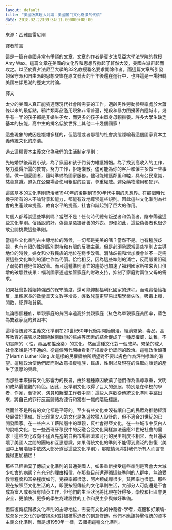 ```yaml
---
layout: default
title: "美國版真理大討論：美國奮鬥文化崩潰的代價"
date: 2018-02-22T09:34:11.000000+08:00
---
```


來源：西雅圖雷尼爾

譯者前言

這是一篇在美國非常有爭議的文章，文章的作者是賓夕法尼亞大學法學院的教授Amy Wax。這篇文章在美國的文化界和思想界掀起了軒然大波，美國左派群起而攻之。以至於賓夕法尼亞大學的33名教授聯名要求開除作者。而這篇文章所引發的保守派和自由派的思想交鋒在原文發表的半年後還在進行中，也許這是一場扭轉美國左傾思潮的歷史大討論。

譯文

太少的美國人真正能夠適應現代社會所需要的工作。適齡男性勞動參與率處於大蕭條以來的最低點，鴉片類毒品濫用現象非常普遍，兇殺和暴力困擾著內陸城市。幾乎有一半的孩子都是非婚生子女，而更多的孩子由單身母親撫養。許多大學生缺乏基本的技能，高中生的排名低於世界上其他二十幾個國家！

這些現象的成因是複雜多樣的，但這種或者那種的社會病態隱喻著這個國家資本主義傳統文化的崩潰。

過去這種資本主義文化為我們的生活制定準則：

先結婚然後再要小孩，為了家庭和孩子們努力維護婚姻。為了找到高收入的工作，努力獲得所需的教育。努力工作，拒絕懶散。儘可能為你的客戶和僱主多做一些事情。做一個愛國者，隨時準備為國家服務。儘可能維護鄰里和睦，具有公民意識，慈善意識。避免在公開場合使用粗俗的語言，尊重權威。避免藥物濫用和犯罪。

這些基本的文化準則統治著1940年的後期到1960年代中期的思想界。在那個時代幾乎所有的人不論背景和能力，都能有效地尊崇這些規則。因此這些文化準則為社會的生產效率提高，教育水平的提高，社會和諧起到了巨大的作用。

每個人都尊崇這些準則嗎？當然不是！任何時代總有叛逆者和偽善者，陰奉陽違這些文化準則。俗話說的好，偽善是惡披著善的外衣。即便如此，這些偽善者也很少敢公開挑戰這些準則。

當這些文化準則占主導地位的時候，一切都是完美的嗎？當然不是。也有種族歧視，也有有限的性別區別對待和有限的反猶主義。但是必須承認當這些準則占主導地位的時候，婦女和少數民族的地位在穩步改善。消除歧視和增加機會並不一定需要這些文化準則的消亡作為代價。恰恰相反，因為這些準則的消亡，反而嚴重阻礙了弱勢群體地位的改善。而且這種準則消亡的趨勢也加速了福利國家所帶來與日俱增的破壞性後果：福利國家通過接管家庭的財政支持，抑制了家庭對兩位父母的需求。

如果社會對婚姻持強烈的保守態度，還可能抑制福利化國家的進程。而現實恰恰相反，單親家長的數量呈天文數字增長，導致兒童更容易出現學業失敗，吸毒上癮，閒散，犯罪和貧窮。

無論哪個種族，單親家庭的貧困率遠高於雙親家庭（紅色為單親家庭貧困率，藍色為雙親家庭的貧困率）

這種傳統資本主義文化準則在20世紀60年代後期開始崩潰。經濟繁榮，毒品，高等教育的擴張以及圍繞越南戰爭的焦慮等因素的結合促成了一種反權威，幼稚，不切實際的（ 性，毒品和搖滾樂）的文化。然而這種文化對一個成熟，繁榮的成人社會來說是行不通的。從這個時代開始看到了操縱身份認同的政治。這種政治顛覆了Martin Luther King Jr.這樣的民權領袖所期望對不要以膚色作為評判標準的渴望。這種政治使他們反而對故意操縱種族，民族，性別以及現在的性取向話題的產生了濃厚的興趣。

而那些本來擁有文化影響力的長者，由於種種原因放棄了他們作為倡導尊重，文明和成熟價值觀的角色。因此，反準則文化取得了巨大的進展，特別是在學校的學者，作家，藝術家，演員和新聞工作者中間：這些人喜歡從傳統文化準則中跳出來，將自己的罪行反而歸結為德行和獨樹一幟的階級標誌。

然而並不是所有的文化都是平等的。至少有些文化並沒有讓自己的民眾為推動經濟發展做好準備。好比印第安人的文化是為遊牧獵人設計的，但不適合21世紀的已開發國家。在一些白人工薪階層中的單親，反社會得亞文化，在一些城市中反白人的說唱文化，在一些西班牙移民中的反融合亞文化同樣無法適應21世紀社會的需求！這些文化取向不僅與先進的自由市場經濟和可行的民主制度不相容，而且還破壞了美國人之間的團結和互惠意識。如果傳統文化的準則不能得到廣泛的恢復（美國中上層階級中依然大部分遵從這些文化準則），那麼情況將對我們所有人而言會變得更加糟糕！

那些已經拋棄了傳統文化準則的普通美國人，如果重新接受這些準則是否會大大減少社會的病態？有充分的理由相信，在那些目前還遵循這些準則的人群中，無論受教育程度和富裕程度如何，兇殺率都很低，阿片類成癮很少，貧困率也很低。那些現在按照亞文化生活的人，即便按照傳統的文化準則生活，大部分人可能還是不會成為富人或者擁有精英工作，但他們的生活狀況將比現在好得多，學校和社區會更安全，更愉快。更多的學生為建設性的工作和民主參與做好準備。

但恢復傳統階級文化準則的主導地位，需要有文化的仲裁者-學者，媒體和好萊塢-放棄多元文化的訴苦抱怨和對被被壓迫者的刻意修飾。他們不應該抨擊傳統的資本主義文化準則，而是想1950年一樣，去擁抱這種文化準則。

